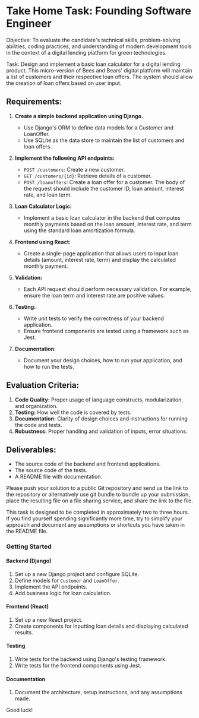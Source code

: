 # Take Home Task: Founding Software Engineer

Objective: To evaluate the candidate's technical skills, problem-solving abilities, coding practices, and understanding of modern development tools in the context of a digital lending platform for green technologies.

Task: Design and implement a basic loan calculator for a digital lending product. This micro-version of Bees and Bears' digital platform will maintain a list of customers and their respective loan offers. The system should allow the creation of loan offers based on user input.

## Requirements:

1. **Create a simple backend application using Django.**
   - Use Django's ORM to define data models for a Customer and LoanOffer.
   - Use SQLite as the data store to maintain the list of customers and loan offers.

2. **Implement the following API endpoints:**
   - `POST /customers`: Create a new customer.
   - `GET /customers/{id}`: Retrieve details of a customer.
   - `POST /loanoffers`: Create a loan offer for a customer. The body of the request should include the customer ID, loan amount, interest rate, and loan term.

3. **Loan Calculator Logic:**
   - Implement a basic loan calculator in the backend that computes monthly payments based on the loan amount, interest rate, and term using the standard loan amortization formula.

4. **Frontend using React:**
   - Create a single-page application that allows users to input loan details (amount, interest rate, term) and display the calculated monthly payment.

5. **Validation:**
   - Each API request should perform necessary validation. For example, ensure the loan term and interest rate are positive values.

6. **Testing:**
   - Write unit tests to verify the correctness of your backend application.
   - Ensure frontend components are tested using a framework such as Jest.

7. **Documentation:**
   - Document your design choices, how to run your application, and how to run the tests.

## Evaluation Criteria:

1. **Code Quality:** Proper usage of language constructs, modularization, and organization.
2. **Testing:** How well the code is covered by tests.
3. **Documentation:** Clarity of design choices and instructions for running the code and tests.
4. **Robustness:** Proper handling and validation of inputs, error situations.

## Deliverables:

- The source code of the backend and frontend applications.
- The source code of the tests.
- A README file with documentation.

Please push your solution to a public Git repository and send us the link to the repository or alternatively use git bundle to bundle up your submission, place the resulting file on a file sharing service, and share the link to the file.

This task is designed to be completed in approximately two to three hours. If you find yourself spending significantly more time, try to simplify your approach and document any assumptions or shortcuts you have taken in the README file.

### Getting Started

#### Backend (Django)
1. Set up a new Django project and configure SQLite.
2. Define models for `Customer` and `LoanOffer`.
3. Implement the API endpoints.
4. Add business logic for loan calculation.

#### Frontend (React)
1. Set up a new React project.
2. Create components for inputting loan details and displaying calculated results.

#### Testing
1. Write tests for the backend using Django's testing framework.
2. Write tests for the frontend components using Jest.

#### Documentation
1. Document the architecture, setup instructions, and any assumptions made.

Good luck!

